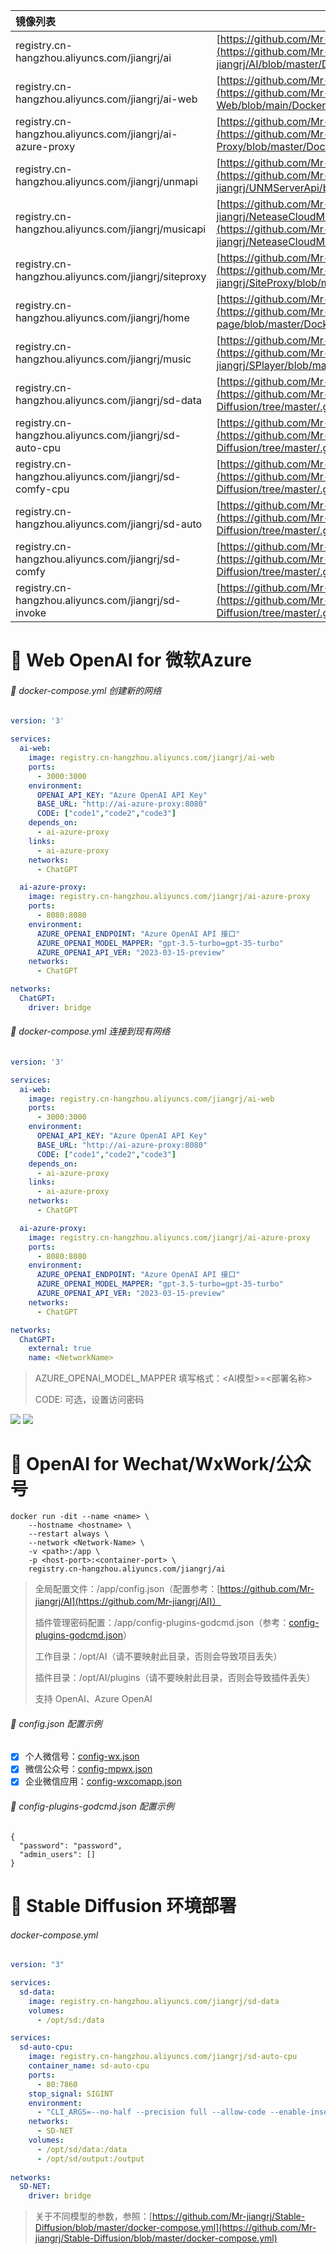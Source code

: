 | 镜像列表                                                 | 所属项目                                                     |
| :------------------------------------------------------- | ------------------------------------------------------------ |
| registry.cn-hangzhou.aliyuncs.com/jiangrj/ai             | [https://github.com/Mr-jiangrj/AI](https://github.com/Mr-jiangrj/AI/blob/master/Dockerfile) |
| registry.cn-hangzhou.aliyuncs.com/jiangrj/ai-web         | [https://github.com/Mr-jiangrj/AI-Web](https://github.com/Mr-jiangrj/AI-Web/blob/main/Dockerfile) |
| registry.cn-hangzhou.aliyuncs.com/jiangrj/ai-azure-proxy | [https://github.com/Mr-jiangrj/AI-Azure-Proxy](https://github.com/Mr-jiangrj/AI-Azure-Proxy/blob/master/Dockerfile) |
| registry.cn-hangzhou.aliyuncs.com/jiangrj/unmapi         | [https://github.com/Mr-jiangrj/UNMServerApi](https://github.com/Mr-jiangrj/UNMServerApi/blob/master/Dockerfile) |
| registry.cn-hangzhou.aliyuncs.com/jiangrj/musicapi       | [https://github.com/Mr-jiangrj/NeteaseCloudMusicApi](https://github.com/Mr-jiangrj/NeteaseCloudMusicApi/blob/master/Dockerfile) |
| registry.cn-hangzhou.aliyuncs.com/jiangrj/siteproxy      | [https://github.com/Mr-jiangrj/SiteProxy](https://github.com/Mr-jiangrj/SiteProxy/blob/master/Dockerfile) |
| registry.cn-hangzhou.aliyuncs.com/jiangrj/home           | [https://github.com/Mr-jiangrj/home-page](https://github.com/Mr-jiangrj/home-page/blob/master/Dockerfile) |
| registry.cn-hangzhou.aliyuncs.com/jiangrj/music          | [https://github.com/Mr-jiangrj/SPlayer](https://github.com/Mr-jiangrj/SPlayer/blob/master/Dockerfile) |
| registry.cn-hangzhou.aliyuncs.com/jiangrj/sd-data        | [https://github.com/Mr-jiangrj/Stable-Diffusion](https://github.com/Mr-jiangrj/Stable-Diffusion/tree/master/.github/workflows) |
| registry.cn-hangzhou.aliyuncs.com/jiangrj/sd-auto-cpu    | [https://github.com/Mr-jiangrj/Stable-Diffusion](https://github.com/Mr-jiangrj/Stable-Diffusion/tree/master/.github/workflows) |
| registry.cn-hangzhou.aliyuncs.com/jiangrj/sd-comfy-cpu   | [https://github.com/Mr-jiangrj/Stable-Diffusion](https://github.com/Mr-jiangrj/Stable-Diffusion/tree/master/.github/workflows) |
| registry.cn-hangzhou.aliyuncs.com/jiangrj/sd-auto        | [https://github.com/Mr-jiangrj/Stable-Diffusion](https://github.com/Mr-jiangrj/Stable-Diffusion/tree/master/.github/workflows) |
| registry.cn-hangzhou.aliyuncs.com/jiangrj/sd-comfy       | [https://github.com/Mr-jiangrj/Stable-Diffusion](https://github.com/Mr-jiangrj/Stable-Diffusion/tree/master/.github/workflows) |
| registry.cn-hangzhou.aliyuncs.com/jiangrj/sd-invoke      | [https://github.com/Mr-jiangrj/Stable-Diffusion](https://github.com/Mr-jiangrj/Stable-Diffusion/tree/master/.github/workflows) |


# :bookmark_tabs: Web OpenAI for 微软Azure

###### :page_with_curl: docker-compose.yml 创建新的网络

```yaml
version: '3'

services:
  ai-web:
    image: registry.cn-hangzhou.aliyuncs.com/jiangrj/ai-web
    ports:
      - 3000:3000
    environment:
      OPENAI_API_KEY: "Azure OpenAI API Key"
      BASE_URL: "http://ai-azure-proxy:8080"
      CODE: ["code1","code2","code3"]
    depends_on:
      - ai-azure-proxy
    links:
      - ai-azure-proxy
    networks:
      - ChatGPT

  ai-azure-proxy:
    image: registry.cn-hangzhou.aliyuncs.com/jiangrj/ai-azure-proxy
    ports:
      - 8080:8080
    environment:
      AZURE_OPENAI_ENDPOINT: "Azure OpenAI API 接口"
      AZURE_OPENAI_MODEL_MAPPER: "gpt-3.5-turbo=gpt-35-turbo"
      AZURE_OPENAI_API_VER: "2023-03-15-preview"
    networks:
      - ChatGPT

networks:
  ChatGPT:
    driver: bridge
```

###### :page_with_curl: docker-compose.yml 连接到现有网络

```yaml
version: '3'

services:
  ai-web:
    image: registry.cn-hangzhou.aliyuncs.com/jiangrj/ai-web
    ports:
      - 3000:3000
    environment:
      OPENAI_API_KEY: "Azure OpenAI API Key"
      BASE_URL: "http://ai-azure-proxy:8080"
      CODE: ["code1","code2","code3"]
    depends_on:
      - ai-azure-proxy
    links:
      - ai-azure-proxy
    networks:
      - ChatGPT

  ai-azure-proxy:
    image: registry.cn-hangzhou.aliyuncs.com/jiangrj/ai-azure-proxy
    ports:
      - 8080:8080
    environment:
      AZURE_OPENAI_ENDPOINT: "Azure OpenAI API 接口"
      AZURE_OPENAI_MODEL_MAPPER: "gpt-3.5-turbo=gpt-35-turbo"
      AZURE_OPENAI_API_VER: "2023-03-15-preview"
    networks:
      - ChatGPT

networks:
  ChatGPT:
    external: true
    name: <NetworkName>
```

> AZURE_OPENAI_MODEL_MAPPER 填写格式：<AI模型>=<部署名称>
>
> CODE: 可选，设置访问密码

![](https://ghproxy.com/https://github.com/Mr-jiangrj/README/blob/main/Snipaste_2023-06-03_20-16-06.png)
![](https://ghproxy.com/https://github.com/Mr-jiangrj/README/blob/main/Snipaste_2023-06-03_20-16-25.png)

# :bookmark_tabs: OpenAI for Wechat/WxWork/公众号

```shell
docker run -dit --name <name> \
    --hostname <hostname> \
    --restart always \
    --network <Network-Name> \
    -v <path>:/app \
    -p <host-port>:<container-port> \
    registry.cn-hangzhou.aliyuncs.com/jiangrj/ai
```

> 全局配置文件：/app/config.json（配置参考：[https://github.com/Mr-jiangrj/AI](https://github.com/Mr-jiangrj/AI)）
>
> 插件管理密码配置：/app/config-plugins-godcmd.json（参考：[config-plugins-godcmd.json](https://github.com/Mr-jiangrj/README/blob/main/config-plugins-godcmd.json)）
>
> 工作目录：/opt/AI（请不要映射此目录，否则会导致项目丢失）
>
> 插件目录：/opt/AI/plugins（请不要映射此目录，否则会导致插件丢失）
>
> 支持 OpenAI、Azure OpenAI

###### :page_with_curl: config.json 配置示例

- [x] 个人微信号：[config-wx.json](https://github.com/Mr-jiangrj/README/blob/main/config-wx.json)
- [x] 微信公众号：[config-mpwx.json](https://github.com/Mr-jiangrj/README/blob/main/config-mpwx.json)
- [x] 企业微信应用：[config-wxcomapp.json](https://github.com/Mr-jiangrj/README/blob/main/config-wxcomapp.json)

###### :page_with_curl: config-plugins-godcmd.json 配置示例

```shell
{
  "password": "password",
  "admin_users": []
}
```

# :bookmark_tabs: Stable Diffusion 环境部署
###### docker-compose.yml

```yaml
version: "3"

services:
  sd-data:
    image: registry.cn-hangzhou.aliyuncs.com/jiangrj/sd-data
    volumes:
      - /opt/sd:/data

services:
  sd-auto-cpu:
    image: registry.cn-hangzhou.aliyuncs.com/jiangrj/sd-auto-cpu
    container_name: sd-auto-cpu
    ports: 
      - 80:7860
    stop_signal: SIGINT
    environment:
      - "CLI_ARGS=--no-half --precision full --allow-code --enable-insecure-extension-access --api"
    networks:
      - SD-NET
    volumes:
      - /opt/sd/data:/data
      - /opt/sd/output:/output
      
networks:
  SD-NET:
    driver: bridge
```

> 关于不同模型的参数，参照：[https://github.com/Mr-jiangrj/Stable-Diffusion/blob/master/docker-compose.yml](https://github.com/Mr-jiangrj/Stable-Diffusion/blob/master/docker-compose.yml)

